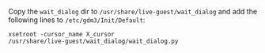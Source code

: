 Copy the `wait_dialog` dir to `/usr/share/live-guest/wait_dialog` and add the
following lines to `/etc/gdm3/Init/Default`:

    xsetroot -cursor_name X_cursor
    /usr/share/live-guest/wait_dialog/wait_dialog.py
